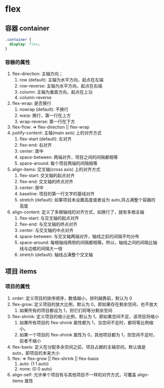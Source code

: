 # flex

## 容器 container

```css
.container {
  display: flex;
}
```

### 容器的属性

1. flex-direction: 主轴方向；
   1. row (default): 主轴为水平方向，起点在左端
   2. row-reverse: 主轴为水平方向，起点在右端
   3. column: 主轴为垂直方向，起点在上沿
   4. column-reverse
2. flex-wrap: 是否换行
   1. nowrap (default): 不换行
   2. warp: 换行，第一行在上方
   3. wrap-reverse: 第一行在下方
3. flex-flow: => flex-direction || flex-wrap
4. justify-content: 主轴(main axis) 上的对齐方式
   1. flex-start (default): 左对齐
   2. flex-end: 右对齐
   3. center: 居中
   4. space-between: 两端对齐，项目之间的间隔都相等
   5. space-around: 每个项目两端的间隔相等
5. align-items: 交叉轴(cross axis) 上的对齐方式
   1. flex-start: 交叉轴的起点对齐
   2. flex-end: 交叉轴的终点对齐
   3. center: 居中
   4. baseline: 项目的第一行文字的基线对齐
   5. stretch (default): 如果项目未设置高度或者设为 auto,将占满整个容器的高度
6. align-content: 定义了多根轴线的对齐方式，如换行了，就有多根主轴
   1. flex-start: 与交叉轴的起点对齐
   2. flex-end: 与交叉轴的终点对齐
   3. center: 与交叉轴的中点对齐
   4. space-between: 与交叉轴两端对齐，轴线之前的间隔平均分布
   5. space-around: 每根轴线两侧的间隔都相等。所以，轴线之间的间隔比轴线与边框的间隔大一倍
   6. stretch (default): 轴线占满整个交叉轴

## 项目 items

### 项目的属性

1. order: 定义项目的排序顺序，数值越小，排列越靠前，默认为 0
2. flex-grow: 定义项目的放大比例，默认为 0，即如果存在剩余空间，也不放大
   1. 如果所有的项目都设为 1，则它们将等分剩余空间
3. flex-shrink: 定义项目的缩小比例，默认为 1，即如果空间不足，该项目将缩小
   1. 如果所有项目的 flex-shrink 属性都为 1，当空间不足时，都将等比例缩小。
   2. 如果一个项目的 flex-shrink 属性为 0，其他项目都为 1，则空间不足时，前者不缩小
4. flex-basis: 定义在分配多余空间之前，项目占据的主轴空间。默认值是 auto，即项目的本来大小
5. flex: => flex-grow || flex-shrink || flex-basis
   1. auto: (1 1 auto)
   2. none: (0 0 auto)
6. align-self: 允许单个项目有与其他项目不一样的对齐方式，可覆盖 align-items 属性
